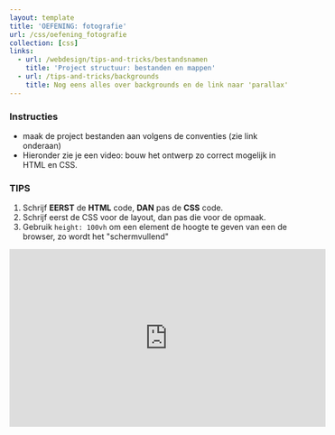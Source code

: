 ```yaml
---
layout: template
title: 'OEFENING: fotografie'
url: /css/oefening_fotografie
collection: [css]
links:
  - url: /webdesign/tips-and-tricks/bestandsnamen
    title: 'Project structuur: bestanden en mappen'  
  - url: /tips-and-tricks/backgrounds
    title: Nog eens alles over backgrounds en de link naar 'parallax'
---
```

<div class="highlight">
    <h3>Instructies</h3>
    <ul>
        <li>maak de project bestanden aan volgens de conventies (zie link onderaan)</li>
        <li>Hieronder zie je een video: bouw het ontwerp zo correct mogelijk in HTML en CSS.</li>
    </ul>
</div>

<div class="highlight">
    <h3>TIPS</h3>
    <ol>
        <li>Schrijf <strong>EERST</strong> de <strong>HTML</strong> code, <strong>DAN</strong> pas de <strong>CSS</strong> code.</li>
        <li>Schrijf eerst de CSS voor de layout, dan pas die voor de opmaak.</li>
        <li>Gebruik <code>height: 100vh</code> om een element de hoogte te geven van een de browser, zo wordt het "schermvullend"</li>
    </ol>        
</div>

<div class="video-container">
    <iframe width="560" height="315" src="https://www.youtube.com/embed/I1uBZNuYzIE" title="YouTube video player" frameborder="0" allow="accelerometer; autoplay; clipboard-write; encrypted-media; gyroscope; picture-in-picture" allowfullscreen></iframe>
</div> 


